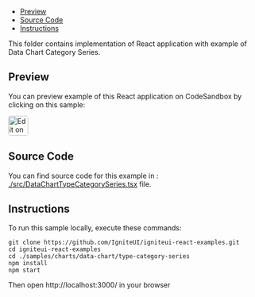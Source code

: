 <!-- NOTE: do not change this file because it will be auto re-generated from template file: -->
<!-- https://github.com/IgniteUI/igniteui-react-examples/tree/master/templates/sample/ReadMe.md -->

<!-- ## Table of Contents -->
- [Preview](#Preview)
- [Source Code](#Source-Code)
- [Instructions](#Instructions)

This folder contains implementation of React application with example of Data Chart Category Series.
<!-- in the Data Chart component -->
<!-- [Data Chart](https://infragistics.com/Reactsite/components/data-chart.html) -->

## Preview

You can preview example of this React application on CodeSandbox by clicking on this sample:

<html lang="en" xmlns="http://www.w3.org/1999/xhtml">
    <body>
        <a target="_blank" href="https://codesandbox.io/s/github/IgniteUI/igniteui-react-examples/tree/master/samples/charts/data-chart/type-category-series?fontsize=14&hidenavigation=1&theme=dark&view=preview&file=/src/DataChartTypeCategorySeries.tsx" rel="noopener noreferrer">
            <img height="40px" style="border-radius: 0.25rem" alt="Edit on CodeSandbox" src="https://static.infragistics.com/xplatform/images/sandbox/code.png"/>
        </a>
        <!-- <a target="_blank"
href="https://codesandbox.io/s/github/IgniteUI/igniteui-react-examples/tree/master/samples/maps/geo-map/binding-csv-points?fontsize=14&hidenavigation=1&theme=dark&view=preview">
            <img alt="Edit Sample" src="https://codesandbox.io/static/img/play-codesandbox.svg"/>
        </a> -->
        <!-- <a target="_blank" style="margin-left: 0.5rem"
href="https://codesandbox.io/embed/github/IgniteUI/igniteui-react-examples/tree/master/samples/charts/data-chart/type-category-series?fontsize=14&hidenavigation=1&theme=dark&view=preview&file=/src/DataChartTypeCategorySeries.tsx">
            <img height="40px" style="border-radius: 5px" alt="View on CodeSandbox" src="https://static.infragistics.com/xplatform/images/sandbox/view.png"/>
        </a> -->
        <!-- <a target="_blank"
href="https://codesandbox.io/embed/github/IgniteUI/igniteui-react-examples/tree/master/samples/maps/geo-map/binding-csv-points?fontsize=14&hidenavigation=1&theme=dark&view=preview">
            <img alt="View on CodeSandbox" src="https://static.infragistics.com/xplatform/images/sandbox/view.png"/>
        </a>
https://codesandbox.io/embed/react-treemap-overview-rtb45
https://codesandbox.io/static/img/play-codesandbox.svg
https://codesandbox.io/embed/react-treemap-overview-rtb45?view=browser -->
    </body>
</html>

<!-- ## Sample Preview -->

<!-- <iframe
  src="https://codesandbox.io/embed/github/IgniteUI/igniteui-react-examples/tree/master/samples/charts/data-chart/type-category-series?fontsize=14&hidenavigation=1&theme=dark&view=preview&file=/src/DataChartTypeCategorySeries.tsx"
  style="width:100%; height:400px; border:0; border-radius: 4px; overflow:hidden;"
  allow="accelerometer; ambient-light-sensor; camera; encrypted-media; geolocation; gyroscope; hid; microphone; midi; payment; usb; vr"
  sandbox="allow-forms allow-modals allow-popups allow-presentation allow-same-origin allow-scripts"
></iframe> -->

## Source Code

You can find source code for this example in :
[./src/DataChartTypeCategorySeries.tsx](./src/DataChartTypeCategorySeries.tsx) file.

<!-- The following section provides source code from:
`./src/DataChartTypeCategorySeries.tsx` file: -->

<!-- ```tsx
// importing axis' modules:
import { IgrNumericYAxis } from 'igniteui-react-charts';
import { IgrNumericXAxis } from 'igniteui-react-charts';
import { IgrCategoryXAxis } from 'igniteui-react-charts';
import { IgrCategoryYAxis } from 'igniteui-react-charts';
// importing category series' modules:
import { IgrColumnSeries } from 'igniteui-react-charts';
import { IgrAreaSeries } from 'igniteui-react-charts';
import { IgrBarSeries } from 'igniteui-react-charts';
import { IgrLineSeries } from 'igniteui-react-charts';
import { IgrPointSeries } from 'igniteui-react-charts';
import { IgrSplineSeries } from 'igniteui-react-charts';
import { IgrSplineAreaSeries } from 'igniteui-react-charts';
import { IgrStepAreaSeries } from 'igniteui-react-charts';
import { IgrStepLineSeries } from 'igniteui-react-charts';
import { IgrWaterfallSeries } from 'igniteui-react-charts';
import { MarkerType } from 'igniteui-react-charts';
// importing data chart's modules:
import { IgrDataChart } from 'igniteui-react-charts';
import { IgrDataChartCoreModule } from 'igniteui-react-charts';
import { IgrDataChartCategoryModule } from 'igniteui-react-charts';
import { IgrDataChartInteractivityModule } from 'igniteui-react-charts';
// importing legend's modules:
import { IgrLegend } from 'igniteui-react-charts';
import { IgrLegendModule } from 'igniteui-react-charts';
import * as React from 'react';
import { SampleCategoryData } from './SampleCategoryData';

IgrDataChartCoreModule.register();
IgrDataChartCategoryModule.register();
IgrDataChartInteractivityModule.register();
IgrLegendModule.register();

export default class DataChartTypeCategorySeries extends React.Component<any, any> {
    public data: any[];
    public chart: IgrDataChart;
    public legend: IgrLegend;

    constructor(props: any) {
        super(props);

        this.onChartRef = this.onChartRef.bind(this);
        this.onLegendRef = this.onLegendRef.bind(this);
        this.onSeriesTypeChanged = this.onSeriesTypeChanged.bind(this);

        this.state = { seriesType: "Column" };
        this.data = SampleCategoryData.create();
    }

    public render() {
        return (
            <div className="igContainer">
                <div className="igOptions">
                    <span className="igOptions-label">Type of Category Series: </span>
                    <select value={this.state.seriesType}
                        onChange={this.onSeriesTypeChanged}>
                        <option>Column</option>
                        <option>Area</option>
                        {/* <option>Bar</option> */}
                        <option>Point</option>
                        <option>Line</option>
                        <option>Spline</option>
                        <option>SplineArea</option>
                        <option>StepArea</option>
                        <option>StepLine</option>
                        <option>Waterfall</option>
                    </select>
                    <span className="igLegend-title">Legend: </span>
                    <div className="igLegend">
                        <IgrLegend ref={this.onLegendRef} orientation="Horizontal" />
                    </div>
                </div>
                <div className="igComponent" style={{height: "calc(100% - 35px)"}} >
                    <IgrDataChart ref={this.onChartRef}
                        width="100%"
                        height="100%"
                        dataSource={this.data}
                        isHorizontalZoomEnabled={true}
                        isVerticalZoomEnabled={true} >
                        <IgrCategoryXAxis name="xAxis" label="Year"
                        title="Olympic Years"/>
                        <IgrNumericYAxis  name="yAxis" minimumValue={0}
                        title="Total Olympic Medals" />
                        {/* note series are created in code behind
                        alternatively, you can create these elements using this code: */}
                        {/*
                        <IgrColumnSeries
                            name="series1"
                            xAxisName="xAxis"
                            yAxisName="yAxis"
                            valueMemberPath="USA" /> */}
                   </IgrDataChart>
                </div>
            </div>
        );
    }

    public onSeriesTypeChanged(e: any) {
        const selectedSeries = e.target.value.toString();
        this.setState({seriesType: selectedSeries});
        this.setSeries(selectedSeries);
    }

    public setSeries(seriesType: string)
    {
        // creating axis based on requirements of series
        // if (seriesType === "Bar") {
        //     const xAxis = new IgrNumericXAxis({ name:  "xAxis", minimumValue: 0 });
        //     const yAxis = new IgrCategoryYAxis({ name: "yAxis" });
        //     yAxis.label = "Year";
        //     this.chart.axes.clear();
        //     this.chart.axes.add(xAxis);
        //     this.chart.axes.add(yAxis);
        // } else {
        //     const yAxis = new IgrNumericYAxis({ name:  "yAxis", minimumValue: 0 });
        //     const xAxis = new IgrCategoryXAxis({ name: "xAxis" });
        //     xAxis.label = "Year";
        //     this.chart.axes.clear();
        //     this.chart.axes.add(xAxis);
        //     this.chart.axes.add(yAxis);
        // }

        if (seriesType === "Column") {

            const series1 = new IgrColumnSeries({ name: "series1" });
            series1.valueMemberPath = "USA";
            series1.title = "USA";
            series1.xAxisName = "xAxis";
            series1.yAxisName = "yAxis";

            const series2 = new IgrColumnSeries({ name: "series2" });
            series2.valueMemberPath = "RUS";
            series2.title = "Russia";
            series2.xAxisName = "xAxis";
            series2.yAxisName = "yAxis";

            this.chart.series.clear();
            this.chart.series.add(series1);
            this.chart.series.add(series2);

        } else if (seriesType === "Line") {

            const series1 = new IgrLineSeries({ name: "series1" });
            series1.markerType = MarkerType.Circle;
            series1.valueMemberPath = "USA";
            series1.title = "USA";
            series1.xAxisName = "xAxis";
            series1.yAxisName = "yAxis";
            series1.thickness = 2;

            const series2 = new IgrLineSeries({ name: "series2" });
            series2.markerType = MarkerType.Circle;
            series2.valueMemberPath = "RUS";
            series2.title = "Russia";
            series2.xAxisName = "xAxis";
            series2.yAxisName = "yAxis";
            series2.thickness = 2;

            this.chart.series.clear();
            this.chart.series.add(series1);
            this.chart.series.add(series2);

        } else if (seriesType === "Point") {

            const series1 = new IgrPointSeries({ name: "series1" });
            series1.markerType = MarkerType.Circle;
            series1.valueMemberPath = "USA";
            series1.title = "USA";
            series1.xAxisName = "xAxis";
            series1.yAxisName = "yAxis";
            series1.thickness = 2;

            const series2 = new IgrPointSeries({ name: "series2" });
            series2.markerType = MarkerType.Circle;
            series2.valueMemberPath = "RUS";
            series2.title = "Russia";
            series2.xAxisName = "xAxis";
            series2.yAxisName = "yAxis";
            series2.thickness = 2;

            this.chart.series.clear();
            this.chart.series.add(series1);
            this.chart.series.add(series2);

        } else if (seriesType === "Area") {

            const series1 = new IgrAreaSeries({ name: "series1" });
            series1.valueMemberPath = "USA";
            series1.title = "USA";
            series1.xAxisName = "xAxis";
            series1.yAxisName = "yAxis";

            const series2 = new IgrAreaSeries({ name: "series2" });
            series2.valueMemberPath = "RUS";
            series2.title = "Russia";
            series2.xAxisName = "xAxis";
            series2.yAxisName = "yAxis";

            this.chart.series.clear();
            this.chart.series.add(series1);
            this.chart.series.add(series2);

        } else if (seriesType === "Spline") {

            const series1 = new IgrSplineSeries({ name: "series1" });
            series1.markerType = MarkerType.Circle;
            series1.valueMemberPath = "USA";
            series1.title = "USA";
            series1.xAxisName = "xAxis";
            series1.yAxisName = "yAxis";
            series1.thickness = 2;

            const series2 = new IgrSplineSeries({ name: "series2" });
            series2.markerType = MarkerType.Circle;
            series2.valueMemberPath = "RUS";
            series2.title = "Russia";
            series2.xAxisName = "xAxis";
            series2.yAxisName = "yAxis";
            series2.thickness = 2;

            this.chart.series.clear();
            this.chart.series.add(series1);
            this.chart.series.add(series2);

        } else if (seriesType === "SplineArea") {

            const series1 = new IgrSplineAreaSeries({ name: "series1" });
            series1.valueMemberPath = "USA";
            series1.title = "USA";
            series1.xAxisName = "xAxis";
            series1.yAxisName = "yAxis";

            const series2 = new IgrSplineAreaSeries({ name: "series2" });
            series2.valueMemberPath = "RUS";
            series2.title = "Russia";
            series2.xAxisName = "xAxis";
            series2.yAxisName = "yAxis";

            this.chart.series.clear();
            this.chart.series.add(series1);
            this.chart.series.add(series2);

        } else if (seriesType === "StepArea") {

            const series1 = new IgrStepAreaSeries({ name: "series1" });
            series1.valueMemberPath = "USA";
            series1.title = "USA";
            series1.xAxisName = "xAxis";
            series1.yAxisName = "yAxis";

            const series2 = new IgrStepAreaSeries({ name: "series2" });
            series2.valueMemberPath = "RUS";
            series2.title = "Russia";
            series2.xAxisName = "xAxis";
            series2.yAxisName = "yAxis";

            this.chart.series.clear();
            this.chart.series.add(series1);
            this.chart.series.add(series2);

        } else if (seriesType === "StepLine") {

            const series1 = new IgrStepLineSeries({ name: "series1" });
            series1.valueMemberPath = "USA";
            series1.title = "USA";
            series1.xAxisName = "xAxis";
            series1.yAxisName = "yAxis";

            const series2 = new IgrStepLineSeries({ name: "series2" });
            series2.valueMemberPath = "RUS";
            series2.title = "Russia";
            series2.xAxisName = "xAxis";
            series2.yAxisName = "yAxis";

            this.chart.series.clear();
            this.chart.series.add(series1);
            this.chart.series.add(series2);

        } else if (seriesType === "Waterfall") {

            const series1 = new IgrWaterfallSeries({ name: "series1" });
            series1.valueMemberPath = "USA";
            series1.title = "USA";
            series1.xAxisName = "xAxis";
            series1.yAxisName = "yAxis";

            const series2 = new IgrWaterfallSeries({ name: "series2" });
            series2.valueMemberPath = "RUS";
            series2.title = "Russia";
            series2.xAxisName = "xAxis";
            series2.yAxisName = "yAxis";

            this.chart.series.clear();
            this.chart.series.add(series1);
            this.chart.series.add(series2);

        } else if (seriesType === "Bar") {

            const series1 = new IgrBarSeries({ name: "series1" });
            series1.valueMemberPath = "USA";
            series1.title = "USA";
            // TODO-MT
            // series1.xAxisName = "xAxis";
            // series1.yAxisName = "yAxis";

            const series2 = new IgrBarSeries({ name: "series2" });
            series2.valueMemberPath = "RUS";
            series2.title = "Russia";
            // TODO-MT
            // series2.xAxisName = "xAxis";
            // series2.yAxisName = "yAxis";

            this.chart.series.clear();
            this.chart.series.add(series1);
            this.chart.series.add(series2);

        }
    }

    public onLegendRef(legend: IgrLegend) {
        this.legend = legend;
        if (this.chart) {
            this.chart.legend = this.legend;
        }
    }

    public onChartRef(chart: IgrDataChart) {
        this.chart = chart;
        if (this.legend) {
            this.chart.legend = this.legend;
            this.setSeries("Column");
        }
    }
}

``` -->

## Instructions
To run this sample locally, execute these commands:

```
git clone https://github.com/IgniteUI/igniteui-react-examples.git
cd igniteui-react-examples
cd ./samples/charts/data-chart/type-category-series
npm install
npm start

```

Then open http://localhost:3000/ in your browser

